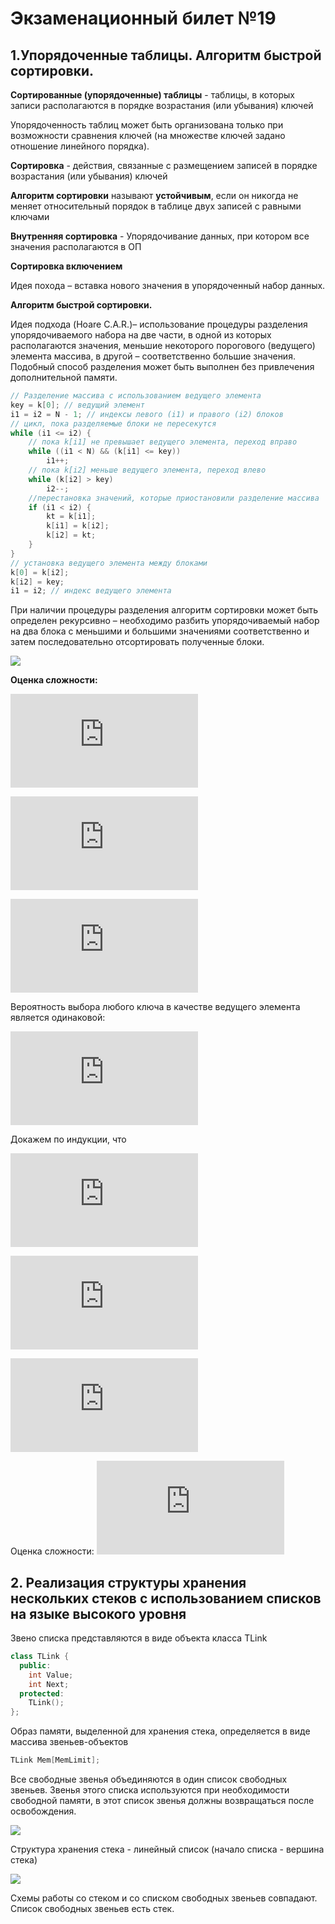 # Экзаменационный билет №19

## 1.Упорядоченные таблицы. Алгоритм быстрой сортировки.

**Сортированные (упорядоченные) таблицы** - таблицы, в которых записи располагаются в порядке возрастания (или убывания) ключей

Упорядоченность таблиц может быть организована только при возможности сравнения ключей (на множестве ключей задано отношение линейного порядка).

**Сортировка** - действия, связанные с размещением записей в порядке возрастания (или убывания) ключей

**Алгоритм сортировки** называют **устойчивым**, если он никогда не меняет относительный порядок в таблице двух записей с равными ключами

**Внутренняя сортировка** - Упорядочивание данных, при котором все значения располагаются в ОП

**Сортировка включением** 

Идея похода – вставка нового значения в упорядоченный набор данных.

**Алгоритм быстрой сортировки.**

Идея подхода (Hoare C.A.R.)– использование процедуры разделения упорядочиваемого набора на две части, в одной из которых располагаются значения, меньшие некоторого порогового (ведущего) элемента массива, в другой – соответственно большие значения. Подобный способ разделения может быть выполнен без привлечения дополнительной памяти.

```C++
// Разделение массива с использованием ведущего элемента
key = k[0]; // ведущий элемент
i1 = i2 = N - 1; // индексы левого (i1) и правого (i2) блоков
// цикл, пока разделяемые блоки не пересекутся
while (i1 <= i2) {
    // пока k[i1] не превышает ведущего элемента, переход вправо
    while ((i1 < N) && (k[i1] <= key))
        i1++;
    // пока k[i2] меньше ведущего элемента, переход влево
    while (k[i2] > key)
        i2--;
    //перестановка значений, которые приостановили разделение массива
    if (i1 < i2) {
        kt = k[i1];
        k[i1] = k[i2];
        k[i2] = kt;
    }
}
// установка ведущего элемента между блоками
k[0] = k[i2];
k[i2] = key;
i1 = i2; // индекс ведущего элемента
```

При наличии процедуры разделения алгоритм сортировки может быть определен рекурсивно – необходимо разбить упорядочиваемый набор на два блока с меньшими и большими значениями соответственно и затем последовательно отсортировать полученные блоки.

![](../pictures/ticket19-2.png)

**Оценка сложности:**

![](https://latex.codecogs.com/svg.latex?%5Clarge%20T_%7Bmin%7D%3DNlog_2N)

![](https://latex.codecogs.com/svg.latex?%5Clarge%20T_%7Bmax%7D%3DN%5E2)

![](https://latex.codecogs.com/svg.latex?%5Clarge%20T_%7Bcp%7D%3D%3F)

Вероятность выбора любого ключа в качестве ведущего элемента является одинаковой:

![](https://latex.codecogs.com/svg.latex?%5Clarge%20T%28N%29%20%5Cleq%20%5Calpha%20N%20&plus;%20%5Cfrac%7B1%7D%7BN%7D%20%5Csum%5E%7BN%3D1%7D_%7Bi%3D3%7D%5BT%28i-1%29&plus;T%28i&plus;1%29%5D%5D%3D%5Calpha%20N%20&plus;%20%5Cfrac%7B2%7D%7BN%7D%5Csum%5E%7BN%3D1%7D_%7Bi%3D0%7DT%28i%29)

Докажем по индукции, что

![](https://latex.codecogs.com/svg.latex?%5Clarge%20T%28N%29%20%5Cleq%20KNlnN%28K%3D2%5Calpha%20&plus;2%5Cbeta%2C%20%5Cbeta%3DT%280%29%3DT%281%29%29%20%5CRightarrow%20T%28N%29%20%5Cleq%20%5Calpha%20N%20&plus;%20%5Cfrac%7B2%7D%7BN%7D%28T%280%29&plus;T%281%29%29&plus;%5Cfrac%7B2%7D%7BN%7D%5Csum%5E%7BN%3D1%7D_%7Bi%3D2%7DKilni)

![](https://latex.codecogs.com/svg.latex?%5Clarge%20%5Cfrac%7B2%7D%7BN%7D%5Csum%5E%7BN%3D1%7D_%7Bi%3D2%7DKilni%20%5Cleq%20%5Cint_%7B2%7D%5E%7BN%7Dxlnxdx%20%5Cleq%20%5Cfrac%7BN%5E2lnN%7D%7B2%7D%20-%20%5Cfrac%7BN%5E2%7D%7B4%7D%20%5CRightarrow%20T%28N%29%20%5Cleq%20%5Calpha%20N%20&plus;%20%5Cfrac%7B4%5Cbeta%7D%7BN%7D&plus;%20%5Cfrac%7B2K%7D%7BN%7D%28%5Cfrac%7BN%5E2lnN%7D%7B2%7D-%5Cfrac%7BN%5E2%7D%7B4%7D%29%3D%20%5Calpha%20N&plus;%20%5Cfrac%7B4%5Cbeta%7D%7BN%7D&plus;KNlnN-%20%5Cfrac%7BKN%7D%7B2%7D)

![](https://latex.codecogs.com/svg.latex?%5Clarge%20%5Calpha%20N&plus;%20%5Cfrac%7B4%5Cbeta%7D%7BN%7D%20%5Cleq%20%5Cfrac%7BKN%7D%7B2%7D%28N%20%5Cleq%202%29%20%5CRightarrow%20T%28N%29%20%5Cleq%20KNlnN%20%5Cleq%20KNlog_2N)

Оценка сложности: ![](https://latex.codecogs.com/svg.latex?%5Clarge%20T_%7Bcp%7D%3D1.4%28N&plus;1%29log_2N)

## 2. Реализация структуры хранения нескольких стеков с использованием списков на языке высокого уровня

Звено списка представляются в виде объекта класса TLink

```C++
class TLink {
  public:
    int Value; 
    int Next;
  protected:
    TLink();
};
```

Образ памяти, выделенной для хранения стека, определяется в виде массива звеньев-объектов

```C++
TLink Mem[MemLimit];
```

Все свободные звенья объединяются в один список свободных звеньев. Звенья этого списка используются при необходимости свободной памяти, в этот список звенья должны возвращаться после освобождения.



![](../pictures/ticket19-3.png)

Структура хранения стека - линейный список (начало списка - вершина стека)

![](../pictures/ticket19-4.png)

Схемы работы со стеком и со списком свободных звеньев совпадают. Список свободных звеньев есть стек.
